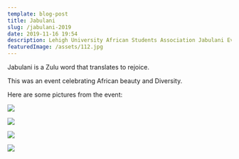 ```yaml
---
template: blog-post
title: Jabulani
slug: /jabulani-2019
date: 2019-11-16 19:54
description: Lehigh University African Students Association Jabulani Event
featuredImage: /assets/112.jpg
---
```

Jabulani is a Zulu word that translates to rejoice. 

This was an event celebrating African beauty and Diversity.

Here are some pictures from the event:

![](/assets/1500.jpg)

![](/assets/12.jpg)

![](/assets/123.jpg)

![](/assets/21.jpg)